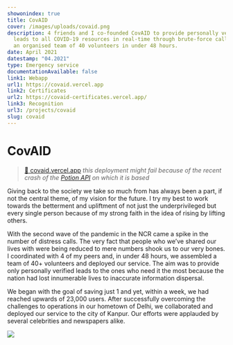 ```yaml
---
showonindex: true
title: CovAID
cover: /images/uploads/covaid.png
description: 4 friends and I co-founded CovAID to provide personally verified
  leads to all COVID-19 resources in real-time through brute-force calling with
  an organised team of 40 volunteers in under 48 hours.
date: April 2021
datestamp: "04.2021"
type: Emergency service
documentationAvailable: false
link1: Webapp
url1: https://covaid.vercel.app
link2: Certificates
url2: https://covaid-certificates.vercel.app/
link3: Recognition
url3: /projects/covaid
slug: covaid
---
```

# CovAID

> [🔗 covaid.vercel.app](https://covaid.vercel.app) _this deployment might fail because of the recent crash of the [Potion API](https://potion-api.vercel.app/) on which it is based_

Giving back to the society we take so much from has always been a part, if not the central theme, of my vision for the future. I try my best to work towards the betterment and upliftment of not just the underprivileged but every single person because of my strong faith in the idea of rising by lifting others.

With the second wave of the pandemic in the NCR came a spike in the number of distress calls. The very fact that people who we’ve shared our lives with were being reduced to mere numbers shook us to our very bones. I coordinated with 4 of my peers and, in under 48 hours, we assembled a team of 40+ volunteers and deployed our service. The aim was to provide only personally verified leads to the ones who need it the most because the nation had lost innumerable lives to inaccurate information dispersal.

We began with the goal of saving just 1 and yet, within a week, we had reached upwards of 23,000 users.  After successfully overcoming the challenges to operations in our hometown of Delhi, we collaborated and deployed our service to the city of Kanpur. Our efforts were applauded by several celebrities and newspapers alike.

![](images/uploads/covaid-hindustan-times.png)
